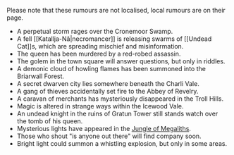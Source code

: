 Please note that these rumours are not localised, local rumours are on their page.

- A perpetual storm rages over the Cronemoor Swamp.
- A fell [[Katallja-Nâ|necromancer]] is releasing swarms of [[Undead Cat]]s, which are spreading mischief and misinformation.
- The queen has been murdered by a red-robed assassin.
- The golem in the town square will answer questions, but only in riddles.
- A demonic cloud of howling flames has been summoned into the Briarwall Forest.
- A secret dwarven city lies somewhere beneath the Charli Vale.
- A gang of thieves accidentally set fire to the Abbey of Revelry.
- A caravan of merchants has mysteriously disappeared in the Troll Hills.
- Magic is altered in strange ways within the Icewood Vale.
- An undead knight in the ruins of Gratun Tower still stands watch over the tomb of his queen.
- Mysterious lights have appeared in the [Jungle of Megaliths](Ninth%20Forest).
- Those who shout "is anyone out there" will find company soon. 
- Bright light could summon a whistling explosion, but only in some areas. 